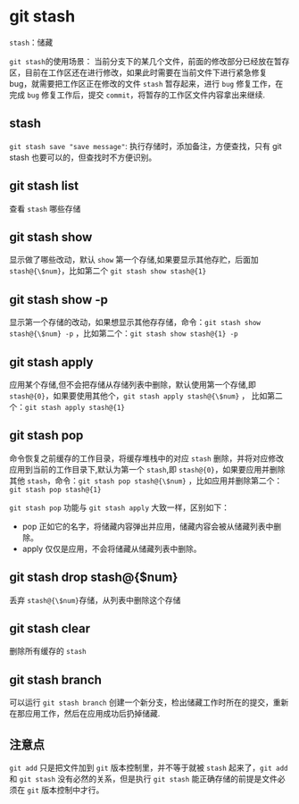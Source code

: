 # git stash

`stash`：储藏

`git stash`的使用场景： 当前分支下的某几个文件，前面的修改部分已经放在暂存区，目前在工作区还在进行修改，如果此时需要在当前文件下进行紧急修复 bug，就需要把工作区正在修改的文件 `stash` 暂存起来，进行 `bug` 修复工作，在完成 `bug` 修复工作后，提交 `commit`，将暂存的工作区文件内容拿出来继续.

## stash

`git stash save "save message"`: 执行存储时，添加备注，方便查找，只有 git stash 也要可以的，但查找时不方便识别。

## git stash list

查看 `stash` 哪些存储

## git stash show

显示做了哪些改动，默认 `show` 第一个存储,如果要显示其他存贮，后面加 `stash@{\$num}`，比如第二个 `git stash show stash@{1}`

## git stash show -p

显示第一个存储的改动，如果想显示其他存存储，命令：`git stash show stash@{\$num} -p` ，比如第二个：`git stash show stash@{1} -p`

## git stash apply

应用某个存储,但不会把存储从存储列表中删除，默认使用第一个存储,即 `stash@{0}`，如果要使用其他个，`git stash apply stash@{\$num}` ， 比如第二个：`git stash apply stash@{1}`

## git stash pop

命令恢复之前缓存的工作目录，将缓存堆栈中的对应 `stash` 删除，并将对应修改应用到当前的工作目录下,默认为第一个 `stash`,即 `stash@{0}`，如果要应用并删除其他 `stash`，命令：`git stash pop stash@{\$num}` ，比如应用并删除第二个：`git stash pop stash@{1}`

`git stash pop` 功能与 `git stash apply` 大致一样，区别如下：

- pop 正如它的名字，将储藏内容弹出并应用，储藏内容会被从储藏列表中删除。
- apply 仅仅是应用，不会将储藏从储藏列表中删除。

## git stash drop stash@{\$num}

丢弃 `stash@{\$num}`存储，从列表中删除这个存储

## git stash clear

删除所有缓存的 `stash`

## git stash branch

可以运行 `git stash branch` 创建一个新分支，检出储藏工作时所在的提交，重新在那应用工作，然后在应用成功后扔掉储藏.

## 注意点

`git add` 只是把文件加到 `git` 版本控制里，并不等于就被 `stash` 起来了，`git add` 和 `git stash` 没有必然的关系，但是执行 `git stash` 能正确存储的前提是文件必须在 `git` 版本控制中才行。
